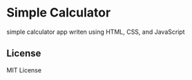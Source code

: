# Simple Calculator
simple calculator app writen using HTML, CSS, and JavaScript

## License
MIT License
